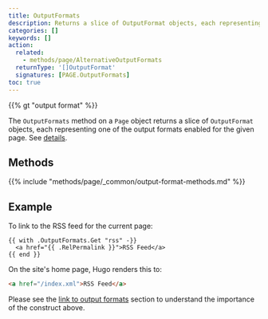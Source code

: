 ```yaml
---
title: OutputFormats
description: Returns a slice of OutputFormat objects, each representing one of the output formats enabled for the given page.
categories: []
keywords: []
action:
  related:
    - methods/page/AlternativeOutputFormats
  returnType: '[]OutputFormat'
  signatures: [PAGE.OutputFormats]
toc: true
---
```


{{% gt "output format" %}}

The `OutputFormats` method on a `Page` object returns a slice of `OutputFormat` objects, each representing one of the output formats enabled for the given page. See&nbsp;[details](/templates/output-formats/).

## Methods

{{% include "methods/page/_common/output-format-methods.md" %}}

## Example

To link to the RSS feed for the current page:

```go-html-template
{{ with .OutputFormats.Get "rss" -}}
  <a href="{{ .RelPermalink }}">RSS Feed</a>
{{ end }}
```

On the site's home page, Hugo renders this to:

```html
<a href="/index.xml">RSS Feed</a>
```

Please see the [link to output formats] section to understand the importance of the construct above.

[link to output formats]: /templates/output-formats/#link-to-output-formats
